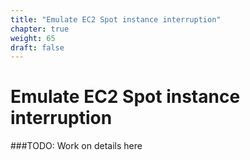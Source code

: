 ```yaml
---
title: "Emulate EC2 Spot instance interruption"
chapter: true
weight: 65
draft: false
---
```


# Emulate EC2 Spot instance interruption


###TODO: Work on details here

